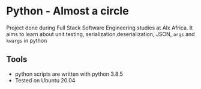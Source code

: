 # Python - Almost a circle
Project done during Full Stack Software Engineering studies at Alx Africa. It aims to learn about unit testing, serialization,deserialization, JSON, ```args``` and ```kwargs``` in python

## Tools
- python scripts are written with python 3.8.5
- Tested on Ubuntu 20.04
